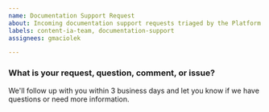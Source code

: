 ```yaml
---
name: Documentation Support Request
about: Incoming documentation support requests triaged by the Platform Content & IA team. 
labels: content-ia-team, documentation-support
assignees: gmaciolek

---
```

### What is your request, question, comment, or issue?
We'll follow up with you within 3 business days and let you know if we have questions or need more information. 


